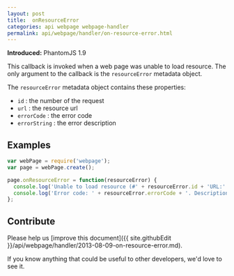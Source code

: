 ```yaml
---
layout: post
title:  onResourceError
categories: api webpage webpage-handler
permalink: api/webpage/handler/on-resource-error.html
---
```


**Introduced:** PhantomJS 1.9

This callback is invoked when a web page was unable to load resource. The only argument to the callback is the `resourceError` metadata object.

The `resourceError` metadata object contains these properties:

* `id`          : the number of the request
* `url`         : the resource url
* `errorCode`   : the error code
* `errorString` : the error description

## Examples

```javascript
var webPage = require('webpage');
var page = webPage.create();

page.onResourceError = function(resourceError) {
  console.log('Unable to load resource (#' + resourceError.id + 'URL:' + resourceError.url + ')');
  console.log('Error code: ' + resourceError.errorCode + '. Description: ' + resourceError.errorString);
};
```

## Contribute

Please help us [improve this document]({{ site.githubEdit }}/api/webpage/handler/2013-08-09-on-resource-error.md).

If you know anything that could be useful to other developers, we'd love to see it.


